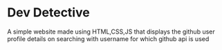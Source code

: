 # Dev Detective
 A simple website made using HTML,CSS,JS that displays the github user profile details on searching with username for which github api is used

